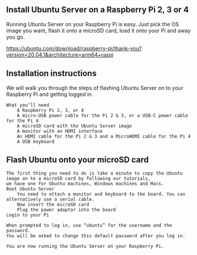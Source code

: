 
## Install Ubuntu Server on a Raspberry Pi 2, 3 or 4

Running Ubuntu Server on your Raspberry Pi is easy. Just pick the OS image you want, flash it onto a microSD card, load it onto your Pi and away you go.


https://ubuntu.com/download/raspberry-pi/thank-you?version=20.04.1&architecture=arm64+raspi



## Installation instructions

We will walk you through the steps of flashing Ubuntu Server on to your Raspberry Pi and getting logged in.

    What you’ll need
        A Raspberry Pi 2, 3, or 4
        A micro-USB power cable for the Pi 2 & 3, or a USB-C power cable for the Pi 4
        A microSD card with the Ubuntu Server image
        A monitor with an HDMI interface
        An HDMI cable for the Pi 2 & 3 and a MicroHDMI cable for the Pi 4
        A USB keyboard
   
   ## Flash Ubuntu onto your microSD card

    The first thing you need to do is take a minute to copy the Ubuntu image on to a microSD card by following our tutorials, 
    we have one for Ubuntu machines, Windows machines and Macs.
    Boot Ubuntu Server
        You need to attach a monitor and keyboard to the board. You can alternatively use a serial cable.
        Now insert the microSD card
        Plug the power adaptor into the board
    Login to your Pi

    When prompted to log in, use “ubuntu” for the username and the password. 
    You will be asked to change this default password after you log in.

    You are now running the Ubuntu Server on your Raspberry Pi.

